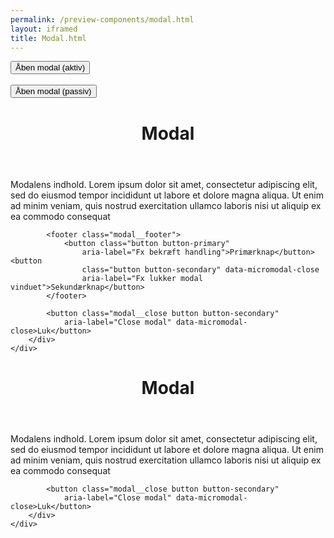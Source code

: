 ```yaml
--- 
permalink: /preview-components/modal.html
layout: iframed 
title: Modal.html
---
```

<div class="container">
    <button class="button button-primary"
        data-micromodal-trigger="modal-active">Åben modal (aktiv)</button>
    <br>
    <br>
    <button class="button button-primary"
        data-micromodal-trigger="modal-passive">Åben modal
        (passiv)</button>
    <div class="styleguide-spacer-modals"></div>
</div>

<div class="modal" id="modal-active" aria-hidden="true">
    <div class="modal__overlay bg-modal" tabindex="-1"
        data-micromodal-close>
        <div class="modal__container" role="dialog" aria-modal="true"
            aria-labelledby="modal-title-1">
            <header class="modal__header">
                <h1 class="modal__title h2" id="modal-title-1">
                    Modal
                </h1>
            </header>
            <main class="modal__content">
                <p>Modalens indhold. Lorem ipsum dolor sit amet,
                    consectetur adipiscing elit, sed do eiusmod tempor
                    incididunt ut labore et dolore magna aliqua. Ut enim ad
                    minim veniam, quis nostrud exercitation ullamco laboris
                    nisi ut aliquip ex ea commodo consequat</p>
            </main>

            <footer class="modal__footer">
                <button class="button button-primary"
                    aria-label="Fx bekræft handling">Primærknap</button><button
                    class="button button-secondary" data-micromodal-close
                    aria-label="Fx lukker modal vinduet">Sekundærknap</button>
            </footer>

            <button class="modal__close button button-secondary"
                aria-label="Close modal" data-micromodal-close>Luk</button>
        </div>
    </div>
</div>

<div class="modal" id="modal-passive" aria-hidden="true">
    <div class="modal__overlay bg-modal" tabindex="-1"
        data-micromodal-close>
        <div class="modal__container" role="dialog" aria-modal="true"
            aria-labelledby="modal-title-2">
            <header class="modal__header">
                <h1 class="modal__title h2" id="modal-title-2">
                    Modal
                </h1>
            </header>
            <main class="modal__content">
                <p>Modalens indhold. Lorem ipsum dolor sit amet,
                    consectetur adipiscing elit, sed do eiusmod tempor
                    incididunt ut labore et dolore magna aliqua. Ut enim ad
                    minim veniam, quis nostrud exercitation ullamco laboris
                    nisi ut aliquip ex ea commodo consequat</p>
            </main>

            <button class="modal__close button button-secondary"
                aria-label="Close modal" data-micromodal-close>Luk</button>
        </div>
    </div>
</div>